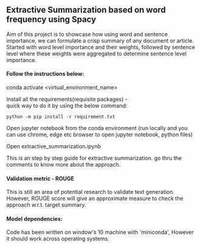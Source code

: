 ## Extractive Summarization based on word frequency using Spacy

Aim of this project is to showcase how using word and sentence importance, we can formulate a crisp summary of any document or article. Started with word level importance and their weights, followed by sentence level where these weights were aggregated to determine sentence level importance. 

#### Follow the instructions below: 

conda activate <virtual_environment_name>

Install all the requirements(requisite packages) -  
    quick way to do it by using the below command: 
    
    python -m pip install -r requirement.txt

Open jupyter notebook from the conda environment (run locally and you can use chrome, edge etc browser to open jupyter notebook, python files)

Open extractive_summarization.ipynb

This is an step by step guide for extractive summarization. go thru the comments to know more about the approach. 

#### Validation metric - ROUGE

This is still an area of potential research to validate text generation. However, ROUGE score will give an approximate measure to check the approach w.r.t. target summary.

#### Model dependencies: 
Code has been written on window's 10 machine with 'miniconda', However it should work across operating systems. 
